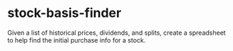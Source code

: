 stock-basis-finder
==================

Given a list of historical prices, dividends, and splits, create a spreadsheet to help find the initial purchase info for a stock.

